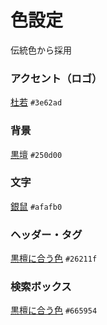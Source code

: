 # 色設定
伝統色から採用

### アクセント（ロゴ）
[杜若](https://via.placeholder.com/16/c7e7f6/FFFFFF/?text=%20) `#3e62ad`

### 背景
[黒壇](https://via.placeholder.com/16/c7e7f6/FFFFFF/?text=%20) `#250d00`

### 文字
[銀鼠](https://via.placeholder.com/16/c7e7f6/FFFFFF/?text=%20) `#afafb0`

### ヘッダー・タグ
[黒檀に合う色](https://via.placeholder.com/16/c7e7f6/FFFFFF/?text=%20) `#26211f`

### 検索ボックス
[黒檀に合う色](https://via.placeholder.com/16/c7e7f6/FFFFFF/?text=%20) `#665954`